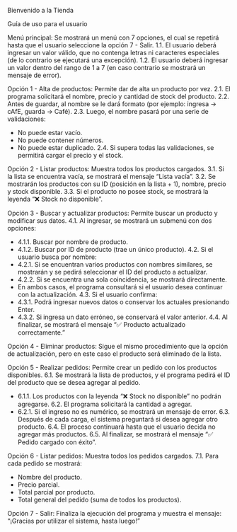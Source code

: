 Bienvenido a la Tienda

Guía de uso para el usuario

Menú principal:
Se mostrará un menú con 7 opciones, el cual se repetirá hasta que el usuario seleccione la opción 7 - Salir.
1.1. El usuario deberá ingresar un valor válido, que no contenga letras ni caracteres especiales (de lo contrario se ejecutará una excepción).
1.2. El usuario deberá ingresar un valor dentro del rango de 1 a 7 (en caso contrario se mostrará un mensaje de error).

Opción 1 - Alta de productos:
Permite dar de alta un producto por vez.
2.1. El programa solicitará el nombre, precio y cantidad de stock del producto.
2.2. Antes de guardar, al nombre se le dará formato (por ejemplo: ingresa → cAfE, guarda → Café).
2.3. Luego, el nombre pasará por una serie de validaciones:
- No puede estar vacío.
- No puede contener números.
- No puede estar duplicado.
2.4. Si supera todas las validaciones, se permitirá cargar el precio y el stock.

Opción 2 - Listar productos:
Muestra todos los productos cargados.
3.1. Si la lista se encuentra vacía, se mostrará el mensaje “Lista vacía”.
3.2. Se mostrarán los productos con su ID (posición en la lista + 1), nombre, precio y stock disponible.
3.3. Si el producto no posee stock, se mostrará la leyenda “❌ Stock no disponible”.

Opción 3 - Buscar y actualizar productos:
Permite buscar un producto y modificar sus datos.
4.1. Al ingresar, se mostrará un submenú con dos opciones:
- 4.1.1. Buscar por nombre de producto.
- 4.1.2. Buscar por ID de producto (trae un único producto).
4.2. Si el usuario busca por nombre:
- 4.2.1. Si se encuentran varios productos con nombres similares, se mostrarán y se pedirá seleccionar el ID del producto a actualizar.
- 4.2.2. Si se encuentra una sola coincidencia, se mostrará directamente.
- En ambos casos, el programa consultará si el usuario desea continuar con la actualización.
4.3. Si el usuario confirma:
- 4.3.1. Podrá ingresar nuevos datos o conservar los actuales presionando Enter.
- 4.3.2. Si ingresa un dato erróneo, se conservará el valor anterior.
4.4. Al finalizar, se mostrará el mensaje “✅ Producto actualizado correctamente.”

Opción 4 - Eliminar productos:
Sigue el mismo procedimiento que la opción de actualización, pero en este caso el producto será eliminado de la lista.

Opción 5 - Realizar pedidos:
Permite crear un pedido con los productos disponibles.
6.1. Se mostrará la lista de productos, y el programa pedirá el ID del producto que se desea agregar al pedido.
- 6.1.1. Los productos con la leyenda “❌ Stock no disponible” no podrán agregarse.
6.2. El programa solicitará la cantidad a agregar.
- 6.2.1. Si el ingreso no es numérico, se mostrará un mensaje de error.
6.3. Después de cada carga, el sistema preguntará si desea agregar otro producto.
6.4. El proceso continuará hasta que el usuario decida no agregar más productos.
6.5. Al finalizar, se mostrará el mensaje “✅ Pedido cargado con éxito”.

Opción 6 - Listar pedidos:
Muestra todos los pedidos cargados.
7.1. Para cada pedido se mostrará:
- Nombre del producto.
- Precio parcial.
- Total parcial por producto.
- Total general del pedido (suma de todos los productos).

Opción 7 - Salir:
Finaliza la ejecución del programa y muestra el mensaje:
“¡Gracias por utilizar el sistema, hasta luego!”
